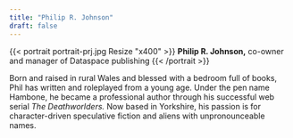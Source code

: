 ```yaml
---
title: "Philip R. Johnson"
draft: false
---
```


{{< portrait portrait-prj.jpg Resize "x400" >}}
  <strong>Philip R. Johnson,</strong> co-owner and manager of Dataspace publishing
{{< /portrait >}}

Born and raised in rural Wales and blessed with a bedroom full of books, Phil
has written and roleplayed from a young age. Under the pen name Hambone, he
became a professional author through his successful web serial *The Deathworlders.*
Now based in Yorkshire, his passion is for character-driven speculative fiction
and aliens with unpronounceable names.
